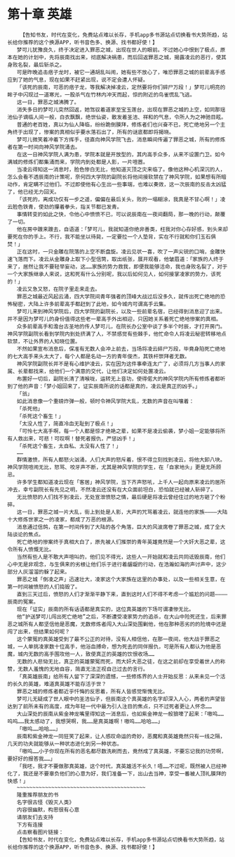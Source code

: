 # 第十章 英雄
        【告知书友，时代在变化，免费站点难以长存，手机app多书源站点切换看书大势所趋，站长给你推荐的这个换源APP，听书音色多、换源、找书都好使！】
       梦可儿犹豫良久，终于决定进入罪恶之城，出现在世人的眼前。不过她心中恨到了极点，原本在她的计划中，先将辰南找出来，彻底解决祸患，而后回返罪恶之城，揭露凌云的恶行，使其身败名裂，最后斩杀之。
       可是昨晚追击痞子龙时，被它一通胡乱叫闹，她有些不放心了，唯恐罪恶之城的前辈高手感应到了她的气息，现在如果不赶紧出现，说不定会遭人怀疑。
       「该死的辰南，可恶的痞子龙，等我解决掉凌云，定然要将你们碎尸万段！」梦可儿明亮的眸子中闪现过一道寒光，一股杀气在竹林内冲天而起，惊的附近的鸟雀慌乱飞逃。
       这一日，罪恶之城沸腾了。
       消失多日的梦可儿突然回返，她驾驭着道家至宝玉莲台，出现在罪恶之城的上空，如同那瑶池仙子谪临人间一般，白衣飘飘，绝世仙姿，散发着圣洁、祥和的气息，令所人为之神驰目眩。
       普通的老百姓，真以为仙人降临，纷纷跪倒膜拜，修炼者们也兴奋不已，死亡绝地另一个主角终于出现了，惨案的真相似乎要水落石出了，所有的谜底都即将揭晓。
       梦可儿微笑着冲着下方挥手，径直向神风学院飞去，消息瞬间传遍了罪恶之城，所有的修炼者在第一时间向神风学院涌去。
       在这一日神风学院人满为患，学院本就是开放型的，其内高手众多，从来不设置门卫。如今满城的修炼们都集涌而来，学院内到处都是人影，一片喧嚣。
       当凌云得知这一消息时，脸色惨白无比，他知道灭顶之灾来临了。像他这种心机深沉的人，怎么会看不透辰南的计策呢，奈何四大学院的副院长将他间接软禁在了神风学院，如果想有所暗动作，肯定瞒不过他们。不过即使他有心生出一些事端，也难以奏效，这一次辰南的反击太凶猛了，他已经无力回天。
       「该死的，离成功仅有一步之遥，偏偏在最后关头，败的一塌糊涂，我真是不甘心啊！」凌云脸色铁青，使劲的攥着拳头，指关节都已发青。
       事情转变的如此之快，令他心中愤愤不已，可以说辰南在一夜间翻局，那一晚的行动，颠覆了一切。
       他在房中踱来踱去，自语道：「梦可儿，我就知道你绝非善类，枉我对你心存好感，到头来却要死在你的手上。不行，我不能坐以待毙，一定要拉一个人垫背，实在不行就和你们玉石俱焚！」
       正在这时，一只金雕在院落的上空不断盘旋。凌云见状一喜，吹了一声尖锐的口哨，金雕快速飞落而下。凌云从金雕身上取下小型信筒，取出纸张，展开观看，他皱眉道：「家族的人终于来了，居然让我不要轻举妄动，这……家族的势力救我，即便我能够活命，我也身败名裂了，对于一个大家族继承人来说，这和死有什么分别呢，我以后如何见人，如何接掌凌家的势力，该死的！」
       凌云又急又怒，在院子里走来走去。
       罪恶之城最近风起云涌，四大学院间青年强者的顶峰大战过后没多久，就传出死亡绝地的恐怖秘密，大陆上许多前辈高手都赶到了此地，如今城内可谓高手云集。
       梦可儿来到神风学院后，四大学院的副院长，以及一些前辈名宿，已经得到消息迎了出来。并不是因为梦可儿的身份值得这些老一辈高手外出相迎，只因她关系着死亡绝地惨案的真相。
       众多前辈高手和澹台古圣地的传人梦可儿，在院长办公室中谈了多半个时辰，才打开房门。神风学院副院长看到学院内到处挤满了人，不禁感觉有些棘手，他忙命令人将凌云秘密转移地点软禁，不让外界的人知晓位置。
       不然如果宣布消息后，保准有无数人会冲上前去，当场将凌云碎尸万段，毕竟身陷死亡绝地的七大高手来头太大了，每个人都是名动一方的青年俊杰，其铁杆崇拜者无数。
       神风学院副院长并不是有心维护凌云，实在因为这件事牵连太广了，必须将几方当事人的家属、长辈都找来，给他们一个满意的交代，让他们决定如何处置凌云。
       布置好一切后，副院长清了清喉咙，运转无上音功，使得偌大的神风学院内所有修炼者都听到了他的声音：「梦小姐回来了，证实辰南所说的话都是真的，凌云是真正的凶手。」
       「翁」
       如此消息像一个重磅炸弹一般，顿时令神风学院大乱，无数的声音在叫嚷着：
       「杀死他」
       「杀死这个畜生！」
       「太没人性了，简直冷血无耻到了极点！」
       「可怜七大高手啊，每一个人都是惊才绝艳之辈，如果不是凌云偷袭，梦小姐一定能够将所有人救出来，可悲！可叹啊！替死者报仇，严惩凶手！」
       「杀死这个畜生，太自私、太没有人性了！」
       ……
       群情激愤，所有人都怒火汹涌，人们大声的怒斥着，恨不得立刻找到凌云，将他大卸八块。神风学院喧闹无比，怒骂、咬牙声不断，尤其是神风学院的学生，在「自家地头」更是无所顾忌。
       许多学生都知道凌云现在「客居」神风学院，当下齐声怒吼，上千人一起向原来凌云的居所冲去，幸亏副院长有先见之明，不然凌云还没有在大众面前坦白，恐怕就已经被人斩碎了。
       无比愤怒的人们找不到凌云，无处宣泄愤怒之情，最后硬是将凌云曾经住过的地方砸了个粉碎。
       这一日，罪恶之城一片大乱，街上到处是人影，大声的咒骂着凌云，就连他的家族————大陆十大修炼世家之一的凌家，都成了万恶的根源。
       消息通过信鸽，在第一时间传到了大陆的各个角落，巨大的风波席卷了罪恶之城，成了全大陆谈论的焦点。
       死亡绝地的惨案终于真相大白了，原先被人们推崇的青年英雄竟然是一个大奸大恶之辈，这令所有人愤慨无比。
       当然有些人是不敢大声喧叫的，他们见不得光，这些人一开始就和凌云共同诋毁辰南，他们心中无是非观念，与生俱来的劣根让他们乐于进行着龌龊的行动，在浩瀚如海的声讨声中，这少部分人灰溜溜的躲了起来。
       罪恶之城「倒凌之声」迅速壮大，凌家这个大家族在这里的办事处，以及一些相关生意，在第一时间被愤怒的人们捣毁了。
       直到三天过后，愤怒的人们才渐渐平静下来，直到这时人们不得不考虑一个尴尬的问题————辰南的冤案。
       现在「证实」辰南的所有话语都是真实的，这位真英雄的下场可谓凄惨无比。
       他“护送梦可儿闯出死亡绝地”之后，不断遭受凌家势力的追杀，在大山中险死还生，后来罪恶之城所有人都坚信他是恶魔，无数修炼者闯入大山深处围剿他，他在那种恶劣的的险境中还是闯了出来，但结果如何呢？
       这个蒙冤的真英雄受到了最不公正的对待，没有人相信他，在那一夜间，他大战于罪恶之城，一人单挑凌家数十位高手，他浴血搏命，想为死去的同伴报仇，可是所有人都认为他是恶魔，城内无数的高手围攻他一人，致使真正的英雄的饮恨收场……
       无数的人悲恸无比，真正的英雄蒙冤而死，而大奸大恶之徒，在这之前却在享受着世人的称赞，无数人羞愧的无地自容，简直无法正视自己过去的言行。
       「真英雄辰南」给所有人留下了深深的遗憾，一些修炼界的人士开始反思：从来未见一个活的长久的英雄，难道真英雄不能存活于世？
       罪恶之城的修炼者都近乎忏悔的反思着，所有人皆感觉惭愧无比。
       梦可儿无疑成了世人眼中的圣洁仙子，但辰南这个真英雄的名字却深入人心，两者的声望皆达到了前所未有的高度，成为年轻一代中最为引人注目的焦点，只不过死者更让人怀念……
       大山深处的辰南从紫金神龙嘴里得知这一消息后，也如紫金神龙一般狼嚎了起来：「嗷呜……呜呜……我太感动了，我想哭啊，我……是真英雄啊！嗷呜……哈哈……」
       「嗷呜……哈哈……」
       辰南和紫金神龙一同狂笑了起来，让人感叹命运的奇妙，恶魔和真英雄竟然只有一线之隔，几天的功夫就能够从一种状态进化到另一种状态。
       「嗷呜……小子你现在所有的恶名都尽数洗刷而去，竟然成了真英雄，不要忘记我的功劳啊，要好好的报答我……」
       「我呸，我才不要做那真英雄，这个时代，真英雄活不长久！唔……不过呢，既然被人已经神化了，我还是不要辜负他们的心意为好，我们准备一下，出山去当神，享受一番被人顶礼膜拜的快感！」
       ~~~~~~~~~~~~~~~~~~~~~~~~~~~~~~~~~~~~~~~~~
       隆重推荐朋友的书
       名字很古怪《毁灭人类》
       内容很幽默，构思很有心意
       请朋友们去支持
       下方有连接
       点击察看图片链接：
       【告知书友，时代在变化，免费站点难以长存，手机app多书源站点切换看书大势所趋，站长给你推荐的这个换源APP，听书音色多、换源、找书都好使！】